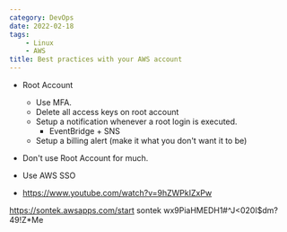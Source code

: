 ```yaml
---
category: DevOps
date: 2022-02-18
tags:
    - Linux
    - AWS
title: Best practices with your AWS account
---
```


- Root Account
  - Use MFA. 
  - Delete all access keys on root account
  - Setup a notification whenever a root login is executed.
    - EventBridge + SNS
  - Setup a billing alert (make it what you don't want it to be)

- Don't use Root Account for much.

- Use AWS SSO
- https://www.youtube.com/watch?v=9hZWPkIZxPw


https://sontek.awsapps.com/start
sontek
wx9PiaHMEDH1#^J<020I$dm?49!Z*Me
